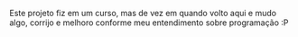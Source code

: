 Este projeto fiz em um curso, mas de vez em quando volto aqui e mudo algo, corrijo e melhoro conforme meu entendimento sobre programação :P
